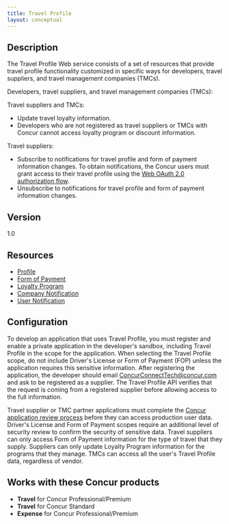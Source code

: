 ```yaml
---
title: Travel Profile 
layout: conceptual
---
```





##  Description

The Travel Profile Web service consists of a set of resources that provide travel profile functionality customized in specific ways for developers, travel suppliers, and travel management companies (TMCs).

Developers, travel suppliers, and travel management companies (TMCs):

Travel suppliers and TMCs:

* Update travel loyalty information.
* Developers who are not registered as travel suppliers or TMCs with Concur cannot access loyalty program or discount information.

Travel suppliers:

* Subscribe to notifications for travel profile and form of payment information changes. To obtain notifications, the Concur users must grant access to their travel profile using the [Web OAuth 2.0 authorization flow][1].
* Unsubscribe to notifications for travel profile and form of payment information changes.

##  Version

1.0

##  Resources
* [Profile][2]
* [Form of Payment][3]
* [Loyalty Program][4]
* [Company Notification][5]
* [User Notification][6]


##  Configuration

To develop an application that uses Travel Profile, you must register and enable a private application in the developer's sandbox, including Travel Profile in the scope for the application. When selecting the Travel Profile scope, do not include Driver's License or Form of Payment (FOP) unless the application requires this sensitive information. After registering the application, the developer should email [ConcurConnectTech@concur.com][7] and ask to be registered as a supplier. The Travel Profile API verifies that the request is coming from a registered supplier before allowing access to the full information.

Travel supplier or TMC partner applications must complete the [Concur application review process][8] before they can access production user data. Driver's License and Form of Payment scopes require an additional level of security review to confirm the security of sensitive data. Travel suppliers can only access Form of Payment information for the type of travel that they supply. Suppliers can only update Loyalty Program information for the programs that they manage. TMCs can access all the user's Travel Profile data, regardless of vendor.

##  Works with these Concur products

* **Travel** for Concur Professional/Premium
* **Travel** for Concur Standard
* **Expense** for Concur Professional/Premium



[1]: https://developer.concur.com/oauth-20/web-flow
[2]: https://developer.concur.com/node/502
[3]: https://developer.concur.com/node/497
[4]: https://developer.concur.com/node/499
[5]: https://developer.concur.com/node/566
[6]: https://developer.concur.com/node/504
[7]: mailto:ConcurConnectTech@concur.com
[8]: https://developer.concur.com/node/624/
